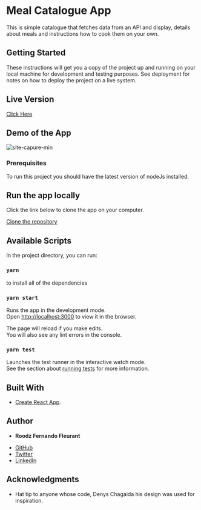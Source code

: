 # Meal Catalogue App

This is simple catalogue that fetches data from an API and display, details about meals and instructions how to cook them on your own.

## Getting Started

These instructions will get you a copy of the project up and running on your local machine for development and testing purposes. See deployment for notes on how to deploy the project on a live system.

## Live Version

[Click Here](https://meal-app-catalogue.herokuapp.com/)

## Demo of the App
![site-capure-min](https://user-images.githubusercontent.com/50186903/92419507-ee347080-f13b-11ea-8199-550d3b86d4be.gif)

### Prerequisites

To run this project you should have the latest version of nodeJs installed.

## Run the app locally

Click the link below to clone the app on your computer.

[Clone the repository](https://github.com/RoodzFernando/meal-catalogue)

## Available Scripts

In the project directory, you can run:

### `yarn`

to install all of the dependencies

### `yarn start`

Runs the app in the development mode.<br />
Open [http://localhost:3000](http://localhost:3000) to view it in the browser.

The page will reload if you make edits.<br />
You will also see any lint errors in the console.

### `yarn test`

Launches the test runner in the interactive watch mode.<br />
See the section about [running tests](https://facebook.github.io/create-react-app/docs/running-tests) for more information.

## Built With

* [Create React App](https://github.com/facebook/create-react-app).


## Author

* **Roodz Fernando Fleurant** 
- [GitHub](https://github.com/RoodzFernando)
- [Twitter](https://twitter.com/RoodzFernando)
- [LinkedIn](https://www.linkedin.com/in/roodz-fernando-fleurant/)

## Acknowledgments

* Hat tip to anyone whose code, Denys Chagaida his design was used for inspiration.